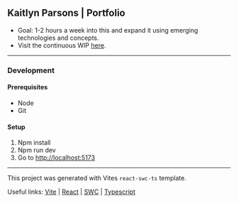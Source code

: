 ## Kaitlyn Parsons | Portfolio
- Goal: 1-2 hours a week into this and expand it using emerging technologies and concepts.
- Visit the continuous WIP [here][gh-pages].

---
### Development
#### Prerequisites
- Node
- Git

#### Setup
1. Npm install
2. Npm run dev
3. Go to [http://localhost:5173](http://localhost:5173)

---
This project was generated with Vites `react-swc-ts` template.

Useful links: [Vite][vite] | [React][react] | [SWC][swc] | [Typescript][ts]

[vite]: https://vitejs.dev/guide/
[react]: https://reactjs.org/
[swc]: https://swc.rs/
[ts]: https://www.typescriptlang.org/

[gh-pages]: https://kaitlynparsons.github.io
